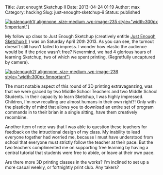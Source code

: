 Title: Just enought Sketchup II
Date: 2013-04-24 01:19
Author: max
Category: hacking
Slug: just-enought-sketchup-ii
Status: published

[![]({static}/images/uploads/2013/04/justenough1.jpg "justenough1"){.alignnone .size-medium .wp-image-235 style="width:300px !important"}]({static}/images/uploads/2013/04/justenough1.jpg)

My follow up class to Just Enough Sketchup (creatively entitle [Just Enough Sketchup II](https://sudoroom.org/wiki/page/Just_enough_sketchup_to_pretend_you_can_3d_model_II_%26_Just_enough_slic3r_to_pretend_you_can_extrude_I) ) was on Saturday April 20th 2013. As you can see, the turnout doesn't still hasn't failed to impress. I wonder how elastic the audience would be if the price wasn't free? Nevermind, we had 4 glorious hours of learning Sketchup, two of which we spent printing. (Regretfully uncaptured by camera).

[![]({static}/images/uploads/2013/04/justenough2.jpg "justenough2"){.alignnone .size-medium .wp-image-236 style="width:300px !important"}]({static}/images/uploads/2013/04/justenough2.jpg)

The most notable aspect of this round of 3D printing extravaganzing, was that we were graced by two Middle School Teachers and two Middle School Students. In their capacity to learn Sketchup, I was highly impressed. Children, I'm now recalling are almost humans in their own right?! Only with the plasticity of mind that allows you to download an entire set of program commands in to their brian in a single sitting, have them creatively recombine.

Another item of note was that I was able to question these teachers for feedback on the intructional design of my class. My inability to lead everyone together had worried me, because I must have understood from school that everyone must strictly follow the teacher at their pace. But the two teachers complimented me on supporting free learning by having a central tutorial that students were free to abide, or leave at their own pace.

Are there more 3D printing classes in the works? I'm inclined to set up a more casual weekly, or fortnightly print club. Any takers?
